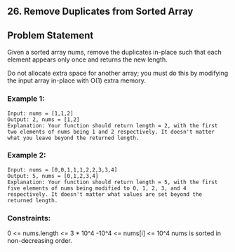 ## 26. Remove Duplicates from Sorted Array

## Problem Statement
Given a sorted array nums, remove the duplicates in-place such that each element appears only once and returns the new length.

Do not allocate extra space for another array; you must do this by modifying the input array in-place with O(1) extra memory.


### Example 1:
```
Input: nums = [1,1,2]
Output: 2, nums = [1,2]
Explanation: Your function should return length = 2, with the first two elements of nums being 1 and 2 respectively. It doesn't matter what you leave beyond the returned length.
```

### Example 2:
```
Input: nums = [0,0,1,1,1,2,2,3,3,4]
Output: 5, nums = [0,1,2,3,4]
Explanation: Your function should return length = 5, with the first five elements of nums being modified to 0, 1, 2, 3, and 4 respectively. It doesn't matter what values are set beyond the returned length.
```

### Constraints:

0 <= nums.length <= 3 * 10^4
-10^4 <= nums[i] <= 10^4
nums is sorted in non-decreasing order.